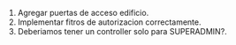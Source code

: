 1. Agregar puertas de acceso edificio.
2. Implementar fitros de autorizacion correctamente.
3. Deberiamos tener un controller solo para SUPERADMIN?.

